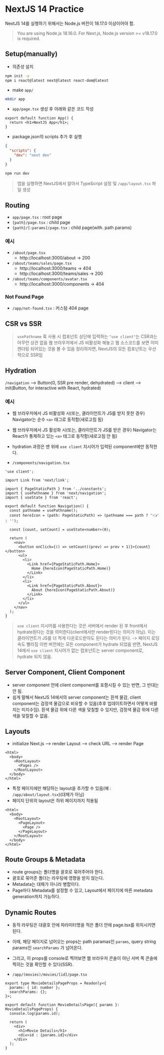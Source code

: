 # NextJS 14 Practice

NextJS 14를 실행하기 위해서는 Node.js 버전이 18.17.0 이상이어야 함.

> You are using Node.js 18.16.0. For Next.js, Node.js version >= v18.17.0 is required.

## Setup(manually)

- 의존성 설치

```bash
npm init -y
npm i react@latest next@latest react-dom@latest
```

- make `app/`

```bash
mkdir app
```

- `app/page.tsx` 생성 후 아래와 같은 코드 작성

```tsx
export default function App() {
  return <h1>NextJS App</h1>;
}
```

- package.json의 scripts 추가 후 실행

```json
{
  "scripts": {
    "dev": "next dev"
  }
}
```

```bash
npm run dev
```

> 앱을 실행하면 NextJS에서 알아서 TypeScript 설정 및 `/app/layout.tsx` 파일 생성

## Routing

- `app/page.tsx` : root page
- `{path}/page.tsx` : child page
- `{path}/[:params]/page.tsx` : child page(with. path params)

### 예시

- `/about/page.tsx`
  - http://localhost:3000/about -> 200
- `/about/teams/sales/page.tsx`
  - http://localhost:3000/teams -> 404
  - http://localhost:3000/teams/sales -> 200
- `/about/teams/components/avatar.tsx`
  - http://localhost:3000/components -> 404

### Not Found Page

- `/app/not-found.tsx` : 커스텀 404 page

## CSR vs SSR

> `usePathname` 훅 사용 시 컴포넌트 상단에 입력하는 `"use client"`는 CSR과는 아무런 상관 없음
> 웹 브라우저에서 JS 비활성화 해놓고 웹 소스코드를 보면 이미 렌더링 되어있는 것을 볼 수 있음
> 정리하자면, NextJS의 모든 컴포넌트는 우선적으로 SSR임

## Hydration

`/navigation` --> Button(0, SSR pre render, dehydrated) --> client --> init(Button, for interactive with React, hydrated)

### 예시

- 웹 브라우저에서 JS 비활성화 시(또는, 클라이언트가 JS를 받지 못한 경우) Navigator는 순수 `<a>` 태그로 동작함(새로고침 됨)
- 웹 브라우저에서 JS 활성화 시(또는, 클라이언트가 JS를 받은 경우) Navigator는 React가 통제하고 있는 `<a>` 태그로 동작함(새로고침 안 됨)
- hydration 과정은 맨 위에 `use client` 지시어가 입력된 component에만 동작한다.

- `/components/navigation.tsx`

```tsx
'use client';

import Link from 'next/link';

import { PageStaticPath } from '../constants';
import { usePathname } from 'next/navigation';
import { useState } from 'react';

export default function Navigation() {
  const pathname = usePathname();
  const hereIcon = (path: PageStaticPath) => (pathname === path ? '👈' : '');

  const [count, setCount] = useState<number>(0);

  return (
    <nav>
      <button onClick={() => setCount((prev) => prev + 1)}>{count}</button>
      <ul>
        <li>
          <Link href={PageStaticPath.Home}>
            Home {hereIcon(PageStaticPath.Home)}
          </Link>
        </li>
        <li>
          <Link href={PageStaticPath.About}>
            About {hereIcon(PageStaticPath.About)}
          </Link>
        </li>
      </ul>
    </nav>
  );
}
```

> `use client` 지시어를 사용한다는 것은 서버에서 render 된 후 front에서 hydrate된다는 것을 의미한다(client에서만 render된다는 의미가 아님).
> 이는 클라이언트가 JS를 더 적게 다운로드받아도 된다는 의미가 된다. -> 페이지 로딩 속도 빨라짐
> 이번 버전에는 모든 component가 hydrate 되었음
> 반면, NextJS 14에서 `use client` 지시어가 없는 컴포넌트는 server component로, hydrate 되지 않음.

## Server Component, Client Component

- server component 안에 client component를 포함시킬 수 있는 반면, 그 반대는 안 됨.
- 쉽게 말해서 NextJS 14에서의 server component는 흰색 물감, client component는 검정색 물감으로 비유할 수 있음(추후 업데이트하면서 어떻게 바뀔지는 미지수임). 흰색 물감 위에 다른 색을 덫칠할 수 있지만, 검정색 물감 위에 다른 색을 덫칠할 수 없음.

## Layouts

- initialize Next.js --> render Layout --> check URL --> render Page

```tsx
<html>
  <body>
    <RootLayout>
      <Pages />
    </RootLayout>
  </body>
</html>
```

- 특정 페이지에만 해당하는 layout을 추가할 수 있음(예 : `/app/about/layout.tsx`)(대체가 아님)
- 페이지 단위의 layout은 하위 페이지까지 적용됨

```tsx
<html>
  <body>
    <RootLayout>
      <PageLayout>
        <Page />
      </PageLayout>
    </RootLayout>
  </body>
</html>
```

## Route Groups & Metadata

- route groups는 폴더명을 괄호로 묶어주어야 한다.
- 괄호로 묶어준 폴더는 라우팅에 영향을 받지 않는다.
- Metadata는 대체가 아니라 병합이다.
- Page마다 Metadata를 설정할 수 있고, Layout에서 페이지에 따른 metadata generation까지 가능하다.

## Dynamic Routes

- 동적 라우팅은 대괄호 안에 파라미터명을 적은 폴더 안에 page.tsx를 위치시키면 된다.
- 이때, 해당 페이지로 넘어오는 props는 path paramas인 `params`, query string params인 `searchParams` 가 넘어온다.
- 그리고, 이 props를 console로 찍어보면 웹 브라우저 콘솔이 아닌 서버 쪽 콘솔에 찍히는 것을 확인할 수 있다(SSR).

- `/app/(movies)/movies/[id]/page.tsx`

```tsx
export type MovieDetailsPageProps = Readonly<{
  params: { id: number };
  searchParams: {};
}>;

export default function MovieDetailsPage({ params }: MovieDetailsPageProps) {
  console.log(params.id);

  return (
    <div>
      <h1>Movie Details</h1>
      <div>id : {params.id}</div>
    </div>
  );
}
```
